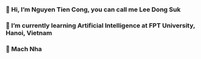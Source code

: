 ### 👋 Hi, I’m Nguyen Tien Cong, you can call me Lee Dong Suk
### 🌱 I’m currently learning Artificial Intelligence at FPT University, Hanoi, Vietnam
### 💭 Mach Nha

